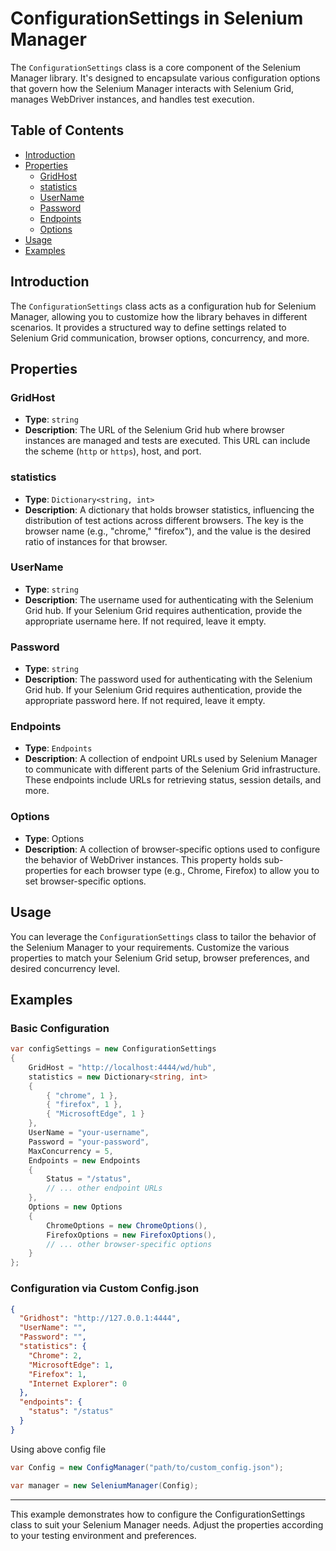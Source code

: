 # ConfigurationSettings in Selenium Manager

The `ConfigurationSettings` class is a core component of the Selenium Manager library. It's designed to encapsulate various configuration options that govern how the Selenium Manager interacts with Selenium Grid, manages WebDriver instances, and handles test execution.

## Table of Contents

- [Introduction](#Introduction)
- [Properties](#Properties)
  - [GridHost](#GridHost)
  - [statistics](#statistics)
  - [UserName](#UserName)
  - [Password](#Password)
  - [Endpoints](#Endpoints)
  - [Options](#Options)
- [Usage](#Usage)
- [Examples](#Examples)

## Introduction

The `ConfigurationSettings` class acts as a configuration hub for Selenium Manager, allowing you to customize how the library behaves in different scenarios. It provides a structured way to define settings related to Selenium Grid communication, browser options, concurrency, and more.

## Properties

### GridHost

- **Type**: `string`
- **Description**: The URL of the Selenium Grid hub where browser instances are managed and tests are executed. This URL can include the scheme (`http` or `https`), host, and port.

### statistics

- **Type**: `Dictionary<string, int>`
- **Description**: A dictionary that holds browser statistics, influencing the distribution of test actions across different browsers. The key is the browser name (e.g., "chrome," "firefox"), and the value is the desired ratio of instances for that browser.

### UserName

- **Type**: `string`
- **Description**: The username used for authenticating with the Selenium Grid hub. If your Selenium Grid requires authentication, provide the appropriate username here. If not required, leave it empty.

### Password
- **Type**: `string`
- **Description**: The password used for authenticating with the Selenium Grid hub. If your Selenium Grid requires authentication, provide the appropriate password here. If not required, leave it empty.

### Endpoints
- **Type**: `Endpoints`
- **Description**: A collection of endpoint URLs used by Selenium Manager to communicate with different parts of the Selenium Grid infrastructure. These endpoints include URLs for retrieving status, session details, and more.

### Options
- **Type**: Options
- **Description**: A collection of browser-specific options used to configure the behavior of WebDriver instances. This property holds sub-properties for each browser type (e.g., Chrome, Firefox) to allow you to set browser-specific options.

## Usage

You can leverage the `ConfigurationSettings` class to tailor the behavior of the Selenium Manager to your requirements. Customize the various properties to match your Selenium Grid setup, browser preferences, and desired concurrency level.

## Examples

### Basic Configuration

```csharp
var configSettings = new ConfigurationSettings
{
    GridHost = "http://localhost:4444/wd/hub",
    statistics = new Dictionary<string, int>
    {
        { "chrome", 1 },
        { "firefox", 1 },
        { "MicrosoftEdge", 1 }
    },
    UserName = "your-username",
    Password = "your-password",
    MaxConcurrency = 5,
    Endpoints = new Endpoints
    {
        Status = "/status",
        // ... other endpoint URLs
    },
    Options = new Options
    {
        ChromeOptions = new ChromeOptions(),
        FirefoxOptions = new FirefoxOptions(),
        // ... other browser-specific options
    }
};

```

### Configuration via Custom Config.json

```json
{
  "Gridhost": "http://127.0.0.1:4444",
  "UserName": "",
  "Password": "",
  "statistics": {
    "Chrome": 2,
    "MicrosoftEdge": 1,
    "Firefox": 1,
    "Internet Explorer": 0
  },
  "endpoints": {
    "status": "/status"
  }
}
```

Using above config file

```csharp
var Config = new ConfigManager("path/to/custom_config.json");

var manager = new SeleniumManager(Config);

```

---

This example demonstrates how to configure the ConfigurationSettings class to suit your Selenium Manager needs. Adjust the properties according to your testing environment and preferences.

